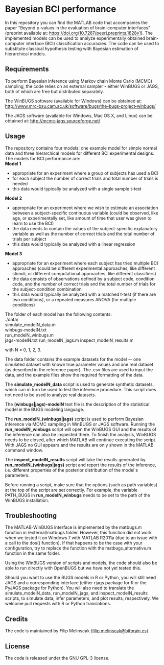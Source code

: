 # Bayesian BCI performance

In this repository you can find the MATLAB code that accompanies the paper "Beyond p-values in the evaluation of brain-computer interfaces" (preprint available at: https://doi.org/10.7287/peerj.preprints.1828v1).
The implemented models can be used to analyze experimentally obtained brain-computer interface (BCI) classification accuracies.
The code can be used to substitute classical hypothesis testing with Bayesian estimation of hierarchical models.

## Requirements

To perform Bayesian inference using Markov chain Monte Carlo (MCMC) sampling, the code relies on an external sampler - either WinBUGS or JAGS, both of which are free but distributed separately.

The WinBUGS software (available for Windows) can be obtained at:  
http://www.mrc-bsu.cam.ac.uk/software/bugs/the-bugs-project-winbugs/

The JAGS software (available for Windows, Mac OS X, and Linux) can be obtained at:
http://mcmc-jags.sourceforge.net/


## Usage

The repository contains four models: one example model for simple normal data and three hierarchical models for different BCI experimental designs.  
The models for BCI performance are:  
**Model 1**
  * appropriate for an experiment where a group of subjects has used a BCI
  * for each subject the number of correct trials and total number of trials is needed
  * this data would typically be analyzed with a single sample t-test
  
**Model 2**
  * appropriate for an experiment where we wish to estimate an association between a subject-specific continuous variable (could be observed, like age, or experimentally set, like amount of time that user was given to learn to use the BCI)
  * the data needs to contain the values of the subject-specific explanatory variable as well as the number of correct trials and the total number of trials per subject 
  * this data would typically be analyzed with a linear regression

**Model 3**
  - appropriate for an experiment where each subject has tried multiple BCI approaches (could be different experimental approaches, like different stimuli, or different computational approaches, like different classifiers)
  - the data consists of observations defined by a subject code, condition code, and the number of correct trials and the total number of trials for the subject-condition combination
  - this data would typically be analyzed with a matched t-test (if there are two conditions), or a repeated measures ANOVA (for multiple conditions)
  

The folder of each model has the following contents:  
./data/  
simulate_modelN_data.m  
winbugs-modelN.txt  
run_modelN_winbugs.m  
jags-modelN.txt
run_modelN_jags.m
inspect_modelN_results.m  

with N = 0, 1, 2, 3.

The data folder contains the example datasets for the model -- one simulated dataset with known true parameter values
and one real dataset (as described in the reference paper). The .csv files are used to input the data, and the example files show
the required formatting of the data.

The **simulate_modelN_data** script is used to generate synthetic datasets, which can in turn be used to test the inference procedure.
This script does not need to be used to analyze real datasets.

The **(winbugs|jags)-modelN** text file is the description of the statistical model in the BUGS modeling language.

The **run_modelN_(winbugs|jags)** script is used to perform Bayesian inference via MCMC sampling in WinBUGS or JAGS software.
Running the **run_modelN_winbugs** script will open the WinBUGS GUI and the results of the inference can also be inspected there.
To finish the analysis, WinBUGS needs to be closed, after which MATLAB will continue executing the script.
With JAGS no GUI appears and the results are only shown in the MATLAB command window.

The **inspect_modelN_results** script will take the results generated by **run_modelN_(winbugs|jags)** script and report the
results of the inference, i.e. different properties of the posterior distribution of the model's parameters.

Before running a script, make sure that the options (such as path variables) at the top of the script are set correctly.
For example, the variable PATH_BUGS in **run_modelN_winbugs** needs to be set to the path of the WinBUGS installation.


## Troubleshooting

The MATLAB-WinBUGS interface is implemented by the matbugs.m function in /external/matbugs folder.
However, this function did not work when we tested it on Windows 7 with MATLAB R2011a (due to an issue with a call to the dos() function).
If that happens to be the case with your configuration, try to replace the function with the matbugs_alternative.m function in the same folder.

Using the WinBUGS version of scripts and models, the code should also be able to run directly with OpenBUGS but we have not yet tested this.

Should you want to use the BUGS models in R or Python, you will still need JAGS and a corresponding interface (either rjags package for R or the PyJAGS package for Python).
You will also need to translate the simulate_modelN_data, run_modelN_jags, and inspect_modelN_results scripts, to simulate data, infer parameters, and plot results, respectively.
We welcome pull requests with R or Python translations.

## Credits

The code is maintained by Filip Melinscak (filip.melinscak@bitbrain.es).

## License

The code is released under the GNU GPL-3 license.